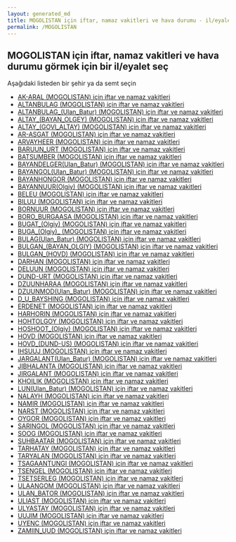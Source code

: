 ```yaml
---
layout: generated_md
title: MOGOLISTAN için iftar, namaz vakitleri ve hava durumu - il/eyalet seç
permalink: /MOGOLISTAN
---
```


## MOGOLISTAN için iftar, namaz vakitleri ve hava durumu  görmek için bir il/eyalet seç

Aşağıdaki listeden bir şehir ya da semt seçin


* [AK-ARAL (MOGOLISTAN) için iftar ve namaz vakitleri](/MOGOLISTAN/AK-ARAL)
* [ALTANBULAG (MOGOLISTAN) için iftar ve namaz vakitleri](/MOGOLISTAN/ALTANBULAG)
* [ALTANBULAG_(Ulan_Batur) (MOGOLISTAN) için iftar ve namaz vakitleri](/MOGOLISTAN/ALTANBULAG_(Ulan_Batur))
* [ALTAY_(BAYAN_OLGEY) (MOGOLISTAN) için iftar ve namaz vakitleri](/MOGOLISTAN/ALTAY_(BAYAN_OLGEY))
* [ALTAY_(GOVI_ALTAY) (MOGOLISTAN) için iftar ve namaz vakitleri](/MOGOLISTAN/ALTAY_(GOVI_ALTAY))
* [AR-ASGAT (MOGOLISTAN) için iftar ve namaz vakitleri](/MOGOLISTAN/AR-ASGAT)
* [ARVAYHEER (MOGOLISTAN) için iftar ve namaz vakitleri](/MOGOLISTAN/ARVAYHEER)
* [BARUUN_URT (MOGOLISTAN) için iftar ve namaz vakitleri](/MOGOLISTAN/BARUUN_URT)
* [BATSUMBER (MOGOLISTAN) için iftar ve namaz vakitleri](/MOGOLISTAN/BATSUMBER)
* [BAYANDELGER(Ulan_Batur) (MOGOLISTAN) için iftar ve namaz vakitleri](/MOGOLISTAN/BAYANDELGER(Ulan_Batur))
* [BAYANGOL(Ulan_Batur) (MOGOLISTAN) için iftar ve namaz vakitleri](/MOGOLISTAN/BAYANGOL(Ulan_Batur))
* [BAYANHONGOR (MOGOLISTAN) için iftar ve namaz vakitleri](/MOGOLISTAN/BAYANHONGOR)
* [BAYANNUUR(Olgiy) (MOGOLISTAN) için iftar ve namaz vakitleri](/MOGOLISTAN/BAYANNUUR(Olgiy))
* [BELEU (MOGOLISTAN) için iftar ve namaz vakitleri](/MOGOLISTAN/BELEU)
* [BILUU (MOGOLISTAN) için iftar ve namaz vakitleri](/MOGOLISTAN/BILUU)
* [BORNUUR (MOGOLISTAN) için iftar ve namaz vakitleri](/MOGOLISTAN/BORNUUR)
* [BORO_BURGAASA (MOGOLISTAN) için iftar ve namaz vakitleri](/MOGOLISTAN/BORO_BURGAASA)
* [BUGAT_(Olgiy) (MOGOLISTAN) için iftar ve namaz vakitleri](/MOGOLISTAN/BUGAT_(Olgiy))
* [BUGA_(Olgiy)_ (MOGOLISTAN) için iftar ve namaz vakitleri](/MOGOLISTAN/BUGA_(Olgiy)_)
* [BULAG(Ulan_Batur) (MOGOLISTAN) için iftar ve namaz vakitleri](/MOGOLISTAN/BULAG(Ulan_Batur))
* [BULGAN_(BAYAN_OLGIY) (MOGOLISTAN) için iftar ve namaz vakitleri](/MOGOLISTAN/BULGAN_(BAYAN_OLGIY))
* [BULGAN_(HOVD) (MOGOLISTAN) için iftar ve namaz vakitleri](/MOGOLISTAN/BULGAN_(HOVD))
* [DARHAN (MOGOLISTAN) için iftar ve namaz vakitleri](/MOGOLISTAN/DARHAN)
* [DELUUN (MOGOLISTAN) için iftar ve namaz vakitleri](/MOGOLISTAN/DELUUN)
* [DUND-URT (MOGOLISTAN) için iftar ve namaz vakitleri](/MOGOLISTAN/DUND-URT)
* [DZUUNHARAA (MOGOLISTAN) için iftar ve namaz vakitleri](/MOGOLISTAN/DZUUNHARAA)
* [DZUUNMOD(Ulan_Batur) (MOGOLISTAN) için iftar ve namaz vakitleri](/MOGOLISTAN/DZUUNMOD(Ulan_Batur))
* [D_U_BAYSHING (MOGOLISTAN) için iftar ve namaz vakitleri](/MOGOLISTAN/D_U_BAYSHING)
* [ERDENET (MOGOLISTAN) için iftar ve namaz vakitleri](/MOGOLISTAN/ERDENET)
* [HARHORIN (MOGOLISTAN) için iftar ve namaz vakitleri](/MOGOLISTAN/HARHORIN)
* [HOHTOLGOY (MOGOLISTAN) için iftar ve namaz vakitleri](/MOGOLISTAN/HOHTOLGOY)
* [HOSHOOT_(Olgiy) (MOGOLISTAN) için iftar ve namaz vakitleri](/MOGOLISTAN/HOSHOOT_(Olgiy))
* [HOVD (MOGOLISTAN) için iftar ve namaz vakitleri](/MOGOLISTAN/HOVD)
* [HOVD_(DUND-US) (MOGOLISTAN) için iftar ve namaz vakitleri](/MOGOLISTAN/HOVD_(DUND-US))
* [IHSUUJ (MOGOLISTAN) için iftar ve namaz vakitleri](/MOGOLISTAN/IHSUUJ)
* [JARGALANT(Ulan_Batur) (MOGOLISTAN) için iftar ve namaz vakitleri](/MOGOLISTAN/JARGALANT(Ulan_Batur))
* [JIBHALANTA (MOGOLISTAN) için iftar ve namaz vakitleri](/MOGOLISTAN/JIBHALANTA)
* [JIRGALANT (MOGOLISTAN) için iftar ve namaz vakitleri](/MOGOLISTAN/JIRGALANT)
* [KHOILIK (MOGOLISTAN) için iftar ve namaz vakitleri](/MOGOLISTAN/KHOILIK)
* [LUN(Ulan_Batur) (MOGOLISTAN) için iftar ve namaz vakitleri](/MOGOLISTAN/LUN(Ulan_Batur))
* [NALAYH (MOGOLISTAN) için iftar ve namaz vakitleri](/MOGOLISTAN/NALAYH)
* [NAMIR (MOGOLISTAN) için iftar ve namaz vakitleri](/MOGOLISTAN/NAMIR)
* [NARST (MOGOLISTAN) için iftar ve namaz vakitleri](/MOGOLISTAN/NARST)
* [OYGOR (MOGOLISTAN) için iftar ve namaz vakitleri](/MOGOLISTAN/OYGOR)
* [SARINGOL (MOGOLISTAN) için iftar ve namaz vakitleri](/MOGOLISTAN/SARINGOL)
* [SOOG (MOGOLISTAN) için iftar ve namaz vakitleri](/MOGOLISTAN/SOOG)
* [SUHBAATAR (MOGOLISTAN) için iftar ve namaz vakitleri](/MOGOLISTAN/SUHBAATAR)
* [TARHATAY (MOGOLISTAN) için iftar ve namaz vakitleri](/MOGOLISTAN/TARHATAY)
* [TARYALAN (MOGOLISTAN) için iftar ve namaz vakitleri](/MOGOLISTAN/TARYALAN)
* [TSAGAANTUNGI (MOGOLISTAN) için iftar ve namaz vakitleri](/MOGOLISTAN/TSAGAANTUNGI)
* [TSENGEL (MOGOLISTAN) için iftar ve namaz vakitleri](/MOGOLISTAN/TSENGEL)
* [TSETSERLEG (MOGOLISTAN) için iftar ve namaz vakitleri](/MOGOLISTAN/TSETSERLEG)
* [ULAANGOM (MOGOLISTAN) için iftar ve namaz vakitleri](/MOGOLISTAN/ULAANGOM)
* [ULAN_BATOR (MOGOLISTAN) için iftar ve namaz vakitleri](/MOGOLISTAN/ULAN_BATOR)
* [ULIAST (MOGOLISTAN) için iftar ve namaz vakitleri](/MOGOLISTAN/ULIAST)
* [ULYASTAY (MOGOLISTAN) için iftar ve namaz vakitleri](/MOGOLISTAN/ULYASTAY)
* [UUJIM (MOGOLISTAN) için iftar ve namaz vakitleri](/MOGOLISTAN/UUJIM)
* [UYENC (MOGOLISTAN) için iftar ve namaz vakitleri](/MOGOLISTAN/UYENC)
* [ZAMIIN_UUD (MOGOLISTAN) için iftar ve namaz vakitleri](/MOGOLISTAN/ZAMIIN_UUD)